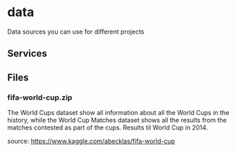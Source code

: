 # data
Data sources you can use for different projects

## Services

## Files

### fifa-world-cup.zip

The World Cups dataset show all information about all the World Cups in the history, while the World Cup Matches dataset shows all the results from the matches contested as part of the cups. Results til World Cup in 2014.

source: https://www.kaggle.com/abecklas/fifa-world-cup
